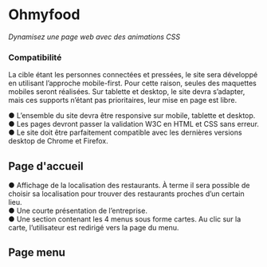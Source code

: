 # Ohmyfood

_Dynamisez une page web avec des animations CSS_

### Compatibilité

La cible étant les personnes connectées et pressées, le site sera développé en utilisant l’approche mobile-first.
Pour cette raison, seules des maquettes mobiles seront réalisées.
Sur tablette et desktop, le site devra s’adapter, mais ces supports n’étant pas prioritaires, leur mise en page est libre.

● L’ensemble du site devra être responsive sur mobile, tablette et desktop.  
● Les pages devront passer la validation W3C en HTML et CSS sans erreur.  
● Le site doit être parfaitement compatible avec les dernières versions desktop de Chrome et Firefox.

## Page d'accueil

● Affichage de la localisation des restaurants. À terme il sera possible de choisir sa localisation pour trouver des restaurants proches d’un certain lieu.  
● Une courte présentation de l’entreprise.  
● Une section contenant les 4 menus sous forme cartes. Au clic sur la carte, l’utilisateur est redirigé vers la page du menu.

## Page menu

<!-- A finir -->
